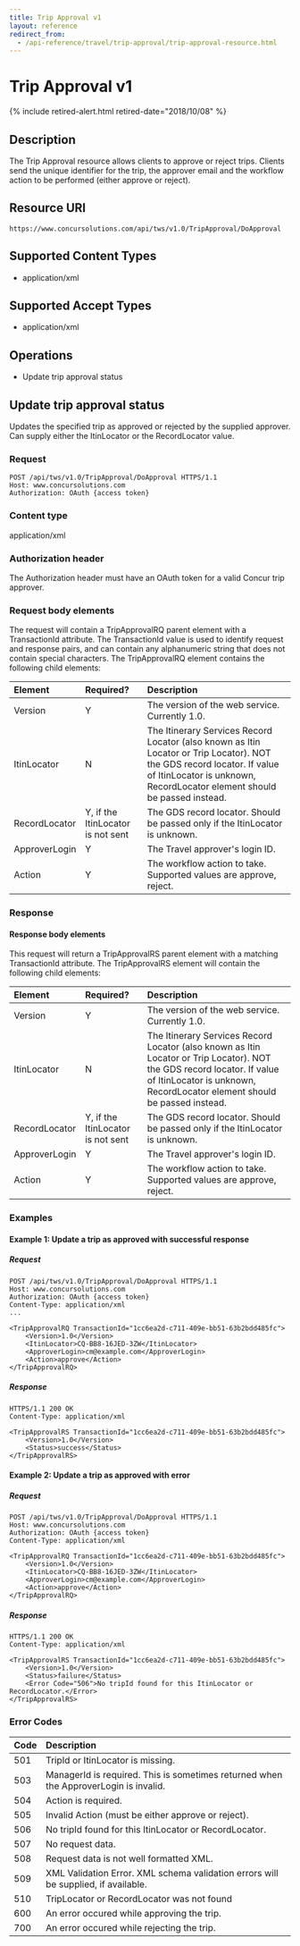 ```yaml
---
title: Trip Approval v1
layout: reference
redirect_from:
  - /api-reference/travel/trip-approval/trip-approval-resource.html
---
```


# Trip Approval v1

{% include retired-alert.html retired-date="2018/10/08" %}

## Description

The Trip Approval resource allows clients to approve or reject trips. Clients send the unique identifier for the trip, the approver email and the workflow action to be performed (either approve or reject).

## Resource URI

    https://www.concursolutions.com/api/tws/v1.0/TripApproval/DoApproval

## Supported Content Types

* application/xml

## Supported Accept Types

* application/xml

## Operations

* Update trip approval status

## Update trip approval status

Updates the specified trip as approved or rejected by the supplied approver. Can supply either the ItinLocator or the RecordLocator value.

### Request

```shell
POST /api/tws/v1.0/TripApproval/DoApproval HTTPS/1.1
Host: www.concursolutions.com
Authorization: OAuth {access token}
```

### Content type

application/xml

### Authorization header

The Authorization header must have an OAuth token for a valid Concur trip approver.

### Request body elements

The request will contain a TripApprovalRQ parent element with a TransactionId attribute. The TransactionId value is used to identify request and response pairs, and can contain any alphanumeric string that does not contain special characters. The TripApprovalRQ element contains the following child elements:

| Element | Required? | Description |
|:---------|:--------------------------------|:-------------|
| Version |	Y |	The version of the web service. Currently 1.0. |
| ItinLocator |	N |	The Itinerary Services Record Locator (also known as Itin Locator or Trip Locator). NOT the GDS record locator. If value of ItinLocator is unknown, RecordLocator element should be passed instead. |
| RecordLocator |	Y, if the ItinLocator is not sent |	The GDS record locator. Should be passed only if the ItinLocator is unknown. |
| ApproverLogin |	Y |	The Travel approver's login ID. |
| Action |	Y	| The workflow action to take. Supported values are approve, reject. |

### Response

#### Response body elements
This request will return a TripApprovalRS parent element with a matching TransactionId attribute. The TripApprovalRS element will contain the following child elements:

|  Element |  Required? |  Description |
|:----------|:---------------------------------|:--------------|
|  Version |  Y |  The version of the web service. Currently 1.0. |
|  ItinLocator |  N |  The Itinerary Services Record Locator (also known as Itin Locator or Trip Locator). NOT the GDS record locator. If value of ItinLocator is unknown, RecordLocator element should be passed instead. |
|  RecordLocator |  Y, if the ItinLocator is not sent |  The GDS record locator. Should be passed only if the ItinLocator is unknown. |
|  ApproverLogin |  Y |  The Travel approver's login ID. |
|  Action |  Y |  The workflow action to take. Supported values are approve, reject. |

### Examples

#### Example 1: Update a trip as approved with successful response

##### Request

```http
POST /api/tws/v1.0/TripApproval/DoApproval HTTPS/1.1
Host: www.concursolutions.com
Authorization: OAuth {access token}
Content-Type: application/xml
...

<TripApprovalRQ TransactionId="1cc6ea2d-c711-409e-bb51-63b2bdd485fc">
    <Version>1.0</Version>
    <ItinLocator>CQ-BB8-16JED-3ZW</ItinLocator>
    <ApproverLogin>cm@example.com</ApproverLogin>
    <Action>approve</Action>
</TripApprovalRQ>
```

##### Response

```http
HTTPS/1.1 200 OK
Content-Type: application/xml

<TripApprovalRS TransactionId="1cc6ea2d-c711-409e-bb51-63b2bdd485fc">
    <Version>1.0</Version>
    <Status>success</Status>
</TripApprovalRS>
```

#### Example 2: Update a trip as approved with error

##### Request

```http
POST /api/tws/v1.0/TripApproval/DoApproval HTTPS/1.1
Host: www.concursolutions.com
Authorization: OAuth {access token}
Content-Type: application/xml

<TripApprovalRQ TransactionId="1cc6ea2d-c711-409e-bb51-63b2bdd485fc">
    <Version>1.0</Version>
    <ItinLocator>CQ-BB8-16JED-3ZW</ItinLocator>
    <ApproverLogin>cm@example.com</ApproverLogin>
    <Action>approve</Action>
</TripApprovalRQ>
```

##### Response

```http
HTTPS/1.1 200 OK
Content-Type: application/xml

<TripApprovalRS TransactionId="1cc6ea2d-c711-409e-bb51-63b2bdd485fc">
    <Version>1.0</Version>
    <Status>failure</Status>
    <Error Code="506">No tripId found for this ItinLocator or RecordLocator.</Error>
</TripApprovalRS>
```


###  Error Codes

|  Code |  Description |
|:-------|:--------------|
|  501 |  TripId or ItinLocator is missing. |
|  503 |  ManagerId is required. This is sometimes returned when the ApproverLogin is invalid. |
|  504 |  Action is required. |
|  505 |  Invalid Action (must be either approve or reject). |
|  506 |  No tripId found for this ItinLocator or RecordLocator. |
|  507 |  No request data. |
|  508 |  Request data is not well formatted XML. |
|  509 |  XML Validation Error. XML schema validation errors will be supplied, if available. |
|  510 |  TripLocator or RecordLocator was not found |
|  600 |  An error occured while approving the trip. |
|  700 |  An error occured while rejecting the trip. |
